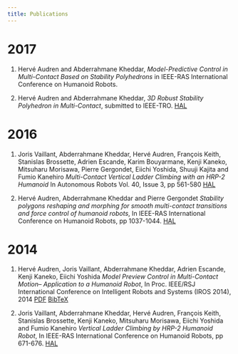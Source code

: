```yaml
---
title: Publications
---
```


2017
==========

1. Hervé Audren and Abderrahmane Kheddar, *Model-Predictive Control in Multi-Contact Based on Stability Polyhedrons* in IEEE-RAS International Conference on Humanoid Robots.

2. Hervé Audren and Abderrahmane Kheddar, *3D Robust Stability Polyhedron in Multi-Contact*, submitted to IEEE-TRO. [HAL](https://hal-lirmm.ccsd.cnrs.fr/lirmm-01477362)


2016
==========

1. Joris Vaillant, Abderrahmane Kheddar, Hervé Audren, François Keith, Stanislas Brossette, Adrien Escande, Karim Bouyarmane, Kenji Kaneko, Mitsuharu Morisawa, Pierre Gergondet, Eiichi Yoshida, Shuuji Kajita and Fumio Kanehiro *Multi-Contact Vertical Ladder Climbing with an HRP-2 Humanoid* In Autonomous Robots Vol. 40, Issue 3, pp 561-580 [HAL](https://hal-lirmm.ccsd.cnrs.fr/hal-01276931/document)

2. Hervé Audren, Abderrahmane Kheddar and Pierre Gergondet *Stability polygons reshaping and morphing for smooth multi-contact transitions and force control of humanoid robots*, In IEEE-RAS International Conference on Humanoid Robots, pp 1037-1044. [HAL](https://hal-lirmm.ccsd.cnrs.fr/lirmm-01256512)

2014
==========

1. Hervé Audren, Joris Vaillant, Abderrahmane Kheddar, Adrien Escande,
Kenji Kaneko, Eiichi Yoshida *Model Preview Control in Multi-Contact Motion–
Application to a Humanoid Robot*, In Proc. IEEE/RSJ International Conference on Intelligent Robots and Systems (IROS 2014), 2014 [PDF](/pdf/iros2014.pdf) [BibTeX](/citations/iros2014.bib)

2. Joris Vaillant, Abderrahmane Kheddar, Hervé Audren, François Keith, Stanislas Brossette, Kenji Kaneko, Mitsuharu Morisawa, Eiichi Yoshida and Fumio Kanehiro *Vertical Ladder Climbing by HRP-2 Humanoid Robot*, In IEEE-RAS International Conference on Humanoid Robots, pp 671-676. [HAL](https://hal-lirmm.ccsd.cnrs.fr/hal-01276934)

